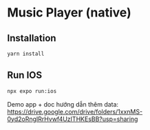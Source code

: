 # Music Player (native)

## Installation

```bash
yarn install
```

## Run IOS

```bash
npx expo run:ios
```
Demo app + doc hướng dẫn thêm data: https://drive.google.com/drive/folders/1xxnMS-0yd2oRngIRrHvwf4UzITHKEsBB?usp=sharing
